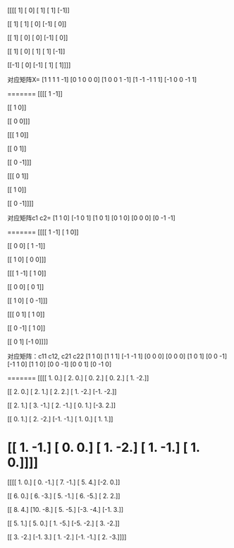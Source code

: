 [[[[ 1]
   [ 0]
   [ 1]
   [ 1]
   [-1]]

  [[ 1]
   [ 1]
   [ 0]
   [-1]
   [ 0]]

  [[ 1]
   [ 0]
   [ 0]
   [-1]
   [ 0]]

  [[ 1]
   [ 0]
   [ 1]
   [ 1]
   [-1]]

  [[-1]
   [ 0]
   [-1]
   [ 1]
   [ 1]]]]

对应矩阵X=
[1 1 1 1 -1]
[0 1 0 0 0]
[1 0 0 1 -1]
[1 -1 -1 1 1]
[-1 0 0 -1 1]

=======
[[[[ 1 -1]]

  [[ 1  0]]

  [[ 0  0]]]


 [[[ 1  0]]

  [[ 0  1]]

  [[ 0 -1]]]


 [[[ 0  1]]

  [[ 1  0]]

  [[ 0 -1]]]]

对应矩阵c1 c2=
[1 1 0]  [-1 0 1]
[1 0 1]  [0 1 0]
[0 0 0]  [0 -1 -1]

=======
[[[[ 1 -1]
   [ 1  0]]

  [[ 0  0]
   [ 1 -1]]

  [[ 1  0]
   [ 0  0]]]


 [[[ 1 -1]
   [ 1  0]]

  [[ 0  0]
   [ 0  1]]

  [[ 1  0]
   [ 0 -1]]]


 [[[ 0  1]
   [ 1  0]]

  [[ 0 -1]
   [ 1  0]]

  [[ 0  1]
   [-1  0]]]]

对应矩阵：c11 c12, c21 c22
[1 1 0] [1 1 1]     [-1 -1 1]  [0 0 0]
[0 0 0] [1 0 1]     [0 0 -1]   [-1 1 0]
[1 1 0] [0 0 -1]    [0 0 1]    [0 -1 0]

=======
[[[[ 1.  0.]
   [ 2.  0.]
   [ 0.  2.]
   [ 0.  2.]
   [ 1. -2.]]

  [[ 2.  0.]
   [ 2.  1.]
   [ 2.  2.]
   [ 1. -2.]
   [-1. -2.]]

  [[ 2.  1.]
   [ 3. -1.]
   [ 2. -1.]
   [ 0.  1.]
   [-3.  2.]]

  [[ 0.  1.]
   [ 2. -2.]
   [-1. -1.]
   [ 1.  0.]
   [ 1.  1.]]

  [[ 1. -1.]
   [ 0.  0.]
   [ 1. -2.]
   [ 1. -1.]
   [ 1.  0.]]]]
=======
[[[[ 1.  0.]
   [ 0. -1.]
   [ 7. -1.]
   [ 5.  4.]
   [-2.  0.]]

  [[ 6.  0.]
   [ 6. -3.]
   [ 5. -1.]
   [ 6. -5.]
   [ 2.  2.]]

  [[ 8.  4.]
   [10. -8.]
   [ 5. -5.]
   [-3. -4.]
   [-1.  3.]]

  [[ 5.  1.]
   [ 5.  0.]
   [ 1. -5.]
   [-5. -2.]
   [ 3. -2.]]

  [[ 3. -2.]
   [-1.  3.]
   [ 1. -2.]
   [-1. -1.]
   [ 2. -3.]]]]
